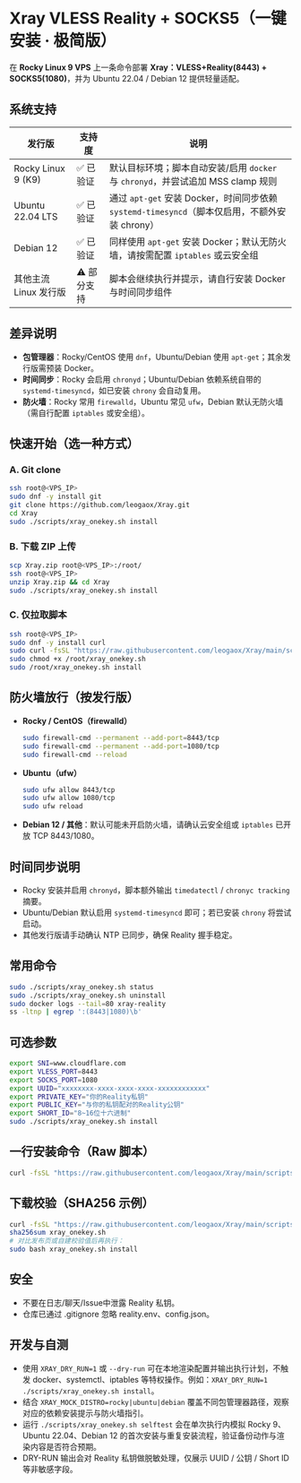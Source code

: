 # Xray VLESS Reality + SOCKS5（一键安装 · 极简版）

在 **Rocky Linux 9 VPS** 上一条命令部署 **Xray：VLESS+Reality(8443) + SOCKS5(1080)**，并为 Ubuntu 22.04 / Debian 12 提供轻量适配。

## 系统支持
| 发行版                 | 支持度 | 说明 |
|------------------------|--------|------|
| Rocky Linux 9 (K9)     | ✅ 已验证 | 默认目标环境；脚本自动安装/启用 `docker` 与 `chronyd`，并尝试追加 MSS clamp 规则 |
| Ubuntu 22.04 LTS       | ✅ 已验证 | 通过 `apt-get` 安装 Docker，时间同步依赖 `systemd-timesyncd`（脚本仅启用，不额外安装 chrony）|
| Debian 12              | ✅ 已验证 | 同样使用 `apt-get` 安装 Docker；默认无防火墙，请按需配置 `iptables` 或云安全组 |
| 其他主流 Linux 发行版  | ⚠️ 部分支持 | 脚本会继续执行并提示，请自行安装 Docker 与时间同步组件 |

## 差异说明
- **包管理器**：Rocky/CentOS 使用 `dnf`，Ubuntu/Debian 使用 `apt-get`；其余发行版需预装 Docker。
- **时间同步**：Rocky 会启用 `chronyd`；Ubuntu/Debian 依赖系统自带的 `systemd-timesyncd`，如已安装 `chrony` 会自动复用。
- **防火墙**：Rocky 常用 `firewalld`，Ubuntu 常见 `ufw`，Debian 默认无防火墙（需自行配置 `iptables` 或安全组）。

## 快速开始（选一种方式）

### A. Git clone
```bash
ssh root@<VPS_IP>
sudo dnf -y install git
git clone https://github.com/leogaox/Xray.git
cd Xray
sudo ./scripts/xray_onekey.sh install
```

### B. 下载 ZIP 上传
```bash
scp Xray.zip root@<VPS_IP>:/root/
ssh root@<VPS_IP>
unzip Xray.zip && cd Xray
sudo ./scripts/xray_onekey.sh install
```

### C. 仅拉取脚本
```bash
ssh root@<VPS_IP>
sudo dnf -y install curl
sudo curl -fsSL "https://raw.githubusercontent.com/leogaox/Xray/main/scripts/xray_onekey.sh" -o /root/xray_onekey.sh
sudo chmod +x /root/xray_onekey.sh
sudo /root/xray_onekey.sh install
```

## 防火墙放行（按发行版）
- **Rocky / CentOS（firewalld）**
  ```bash
  sudo firewall-cmd --permanent --add-port=8443/tcp
  sudo firewall-cmd --permanent --add-port=1080/tcp
  sudo firewall-cmd --reload
  ```
- **Ubuntu（ufw）**
  ```bash
  sudo ufw allow 8443/tcp
  sudo ufw allow 1080/tcp
  sudo ufw reload
  ```
- **Debian 12 / 其他**：默认可能未开启防火墙，请确认云安全组或 `iptables` 已开放 TCP 8443/1080。

## 时间同步说明
- Rocky 安装并启用 `chronyd`，脚本额外输出 `timedatectl` / `chronyc tracking` 摘要。
- Ubuntu/Debian 默认启用 `systemd-timesyncd` 即可；若已安装 `chrony` 将尝试启动。
- 其他发行版请手动确认 NTP 已同步，确保 Reality 握手稳定。

## 常用命令
```bash
sudo ./scripts/xray_onekey.sh status
sudo ./scripts/xray_onekey.sh uninstall
sudo docker logs --tail=80 xray-reality
ss -ltnp | egrep ':(8443|1080)\b'
```

## 可选参数
```bash
export SNI=www.cloudflare.com
export VLESS_PORT=8443
export SOCKS_PORT=1080
export UUID="xxxxxxxx-xxxx-xxxx-xxxx-xxxxxxxxxxxx"
export PRIVATE_KEY="你的Reality私钥"
export PUBLIC_KEY="与你的私钥配对的Reality公钥"
export SHORT_ID="8~16位十六进制"
sudo ./scripts/xray_onekey.sh install
```

## 一行安装命令（Raw 脚本）
```bash
curl -fsSL "https://raw.githubusercontent.com/leogaox/Xray/main/scripts/xray_onekey.sh" | sudo bash -s -- install
```

## 下载校验（SHA256 示例）
```bash
curl -fsSL "https://raw.githubusercontent.com/leogaox/Xray/main/scripts/xray_onekey.sh" -o xray_onekey.sh
sha256sum xray_onekey.sh
# 对比发布页或自建校验值后再执行：
sudo bash xray_onekey.sh install
```

## 安全
- 不要在日志/聊天/Issue中泄露 Reality 私钥。
- 仓库已通过 .gitignore 忽略 reality.env、config.json。


## 开发与自测
- 使用 `XRAY_DRY_RUN=1` 或 `--dry-run` 可在本地渲染配置并输出执行计划，不触发 docker、systemctl、iptables 等特权操作。例如：`XRAY_DRY_RUN=1 ./scripts/xray_onekey.sh install`。
- 结合 `XRAY_MOCK_DISTRO=rocky|ubuntu|debian` 覆盖不同包管理器路径，观察对应的依赖安装提示与防火墙指引。
- 运行 `./scripts/xray_onekey.sh selftest` 会在单次执行内模拟 Rocky 9、Ubuntu 22.04、Debian 12 的首次安装与重复安装流程，验证备份动作与渲染内容是否符合预期。
- DRY-RUN 输出会对 Reality 私钥做脱敏处理，仅展示 UUID / 公钥 / Short ID 等非敏感字段。
